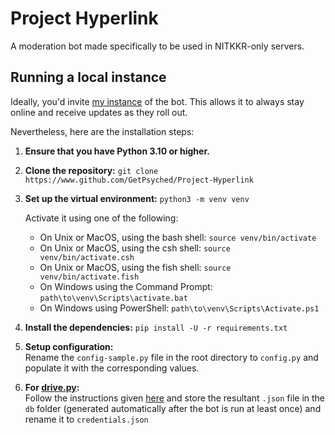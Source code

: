 # Project Hyperlink

A moderation bot made specifically to be used in NITKKR-only servers.

## Running a local instance

Ideally, you'd invite [my instance](https://discord.com/api/oauth2/authorize?client_id=789474485555953694&permissions=275834711254&scope=bot "Bot's invite link") of the bot. This allows it to always stay online and receive updates as they roll out.

Nevertheless, here are the installation steps:

1. **Ensure that you have Python 3.10 or higher.**

2. **Clone the repository:** `git clone https://www.github.com/GetPsyched/Project-Hyperlink`

3. **Set up the virtual environment:** `python3 -m venv venv`

    Activate it using one of the following:
    - On Unix or MacOS, using the bash shell: `source venv/bin/activate`
    - On Unix or MacOS, using the csh shell: `source venv/bin/activate.csh`
    - On Unix or MacOS, using the fish shell: `source venv/bin/activate.fish`
    - On Windows using the Command Prompt: `path\to\venv\Scripts\activate.bat`
    - On Windows using PowerShell: `path\to\venv\Scripts\Activate.ps1`

4. **Install the dependencies:** `pip install -U -r requirements.txt`

5. **Setup configuration:**<br>
    Rename the `config-sample.py` file in the root directory to `config.py` and populate it with the corresponding values.

6. **For [drive.py](cogs/drive.py "Queries a linked Google Drive"):**<br>
    Follow the instructions given [here](https://developers.google.com/drive/api/v3/quickstart/python "Setup instructions for the Google Drive API in Python") and store the resultant `.json` file in the `db` folder (generated automatically after the bot is run at least once) and rename it to `credentials.json`
